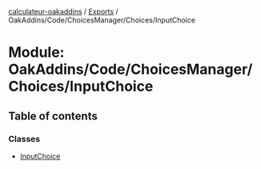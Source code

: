 [calculateur-oakaddins](../README.md) / [Exports](../modules.md) / OakAddins/Code/ChoicesManager/Choices/InputChoice

# Module: OakAddins/Code/ChoicesManager/Choices/InputChoice

## Table of contents

### Classes

- [InputChoice](../classes/oakaddins_code_choicesmanager_choices_inputchoice.inputchoice.md)
